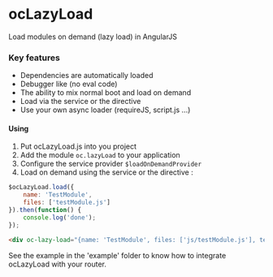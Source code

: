 ocLazyLoad
==========

Load modules on demand (lazy load) in AngularJS

### Key features
- Dependencies are automatically loaded
- Debugger like (no eval code)
- The ability to mix normal boot and load on demand
- Load via the service or the directive
- Use your own async loader (requireJS, script.js ...)

#### Using
1. Put ocLazyLoad.js into you project
2. Add the module ```oc.lazyLoad``` to your application
3. Configure the service provider ```$loadOnDemandProvider```
4. Load on demand using the service or the directive :

```javascript
$ocLazyLoad.load({
	name: 'TestModule',
	files: ['testModule.js']
}).then(function() {
	console.log('done');
});
```

```html
<div oc-lazy-load="{name: 'TestModule', files: ['js/testModule.js'], template: 'partials/testLazyLoad.html'}"></div>
```

See the example in the 'example' folder to know how to integrate ocLazyLoad with your router.
